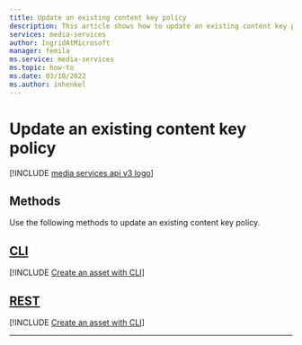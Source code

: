 ```yaml
---
title: Update an existing content key policy
description: This article shows how to update an existing content key policy.
services: media-services
author: IngridAtMicrosoft
manager: femila 
ms.service: media-services
ms.topic: how-to
ms.date: 03/10/2022
ms.author: inhenkel
---
```


# Update an existing content key policy

[!INCLUDE [media services api v3 logo](./includes/v3-hr.md)]

## Methods

Use the following methods to update an existing content key policy.

## [CLI](#tab/cli/)

[!INCLUDE [Create an asset with CLI](includes/task-update-content-key-policy-cli.md)]

## [REST](#tab/rest/)

[!INCLUDE [Create an asset with CLI](includes/task-update-content-key-policy-rest.md)]

---
